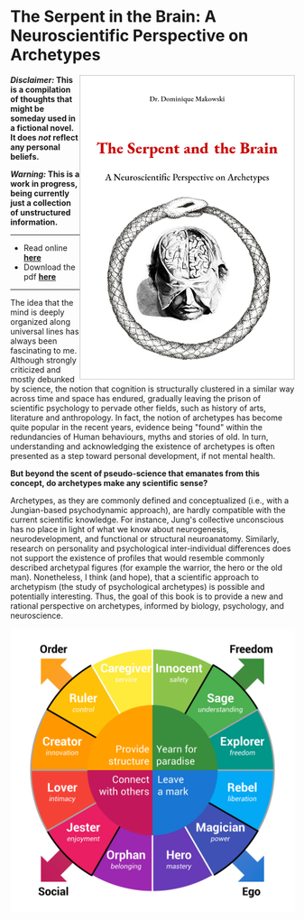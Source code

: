 # The Serpent in the Brain: A Neuroscientific Perspective on Archetypes

<img src='img/cover_border.png' href="https://dominiquemakowski.github.io/archetypes/" align="right" height="540" />

***Disclaimer:* This is a compilation of thoughts that might be someday used in a fictional novel. It does *not* reflect any personal beliefs.**

***Warning:* This is a work in progress, being currently just a collection of unstructured information.**

--- 



- Read online [**here**](https://dominiquemakowski.github.io/archetypes/)
- Download the pdf [**here**](https://github.com/DominiqueMakowski/archetypes/raw/master/pdf/archetypes_makowski.pdf)

---

The idea that the mind is deeply organized along universal lines has always been fascinating to me. Although strongly criticized and mostly debunked by science, the notion that cognition is structurally clustered in a similar way across time and space has endured, gradually leaving the prison of scientific psychology to pervade other fields, such as history of arts, literature and anthropology. In fact, the notion of archetypes has become quite popular in the recent years, evidence being "found" within the redundancies of Human behaviours, myths and stories of old. In turn, understanding and acknowledging the existence of archetypes is often presented as a step toward personal development, if not mental health.

**But beyond the scent of pseudo-science that emanates from this concept, do archetypes make any scientific sense?** 

Archetypes, as they are commonly defined and conceptualized (i.e., with a Jungian-based psychodynamic approach), are hardly compatible with the current scientific knowledge. For instance, Jung's collective unconscious has no place in light of what we know about neurogenesis, neurodevelopment, and functional or structural neuroanatomy. Similarly, research on personality and psychological inter-individual differences does not support the existence of profiles that would resemble commonly described archetypal figures (for example the warrior, the hero or the old man). Nonetheless, I think (and hope), that a scientific approach to archetypism (the study of psychological archetypes) is possible and potentially interesting. Thus, the goal of this book is to provide a new and rational perspective on archetypes, informed by biology, psychology, and neuroscience. 


[![Jungian archetypes warrior psychology neuroscience Jung psychoanalysis](img/12archetypes.png)](https://dominiquemakowski.github.io/archetypes/history-of-archetypes.html#carol-pearson-1944---present)
